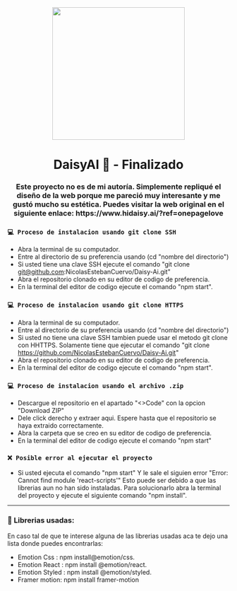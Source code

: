 <div id="Header" align="center">

   <img src="https://media0.giphy.com/media/v1.Y2lkPTc5MGI3NjExaWFrcWdoMHR1MDk0MTV1bXZib3FxaXlwNWViZzRqdnZpeXIzb296YyZlcD12MV9pbnRlcm5hbF9naWZfYnlfaWQmY3Q9Zw/pw2fLKLW3mgw/giphy.gif" width="300">   
   <h1 align="center">DaisyAI 🤖 - Finalizado </h1>
    <h3>Este proyecto no es de mi autoría. Simplemente repliqué el diseño de la web porque me pareció muy interesante y me gustó mucho su estética.
        Puedes visitar la web original en el siguiente enlace: https://www.hidaisy.ai/?ref=onepagelove
    </h3>
</div>

### `💻 Proceso de instalacion usando git clone SSH`

- Abra la terminal de su computador.
- Entre al directorio de su preferencia usando (cd "nombre del directorio")
- Si usted tiene una clave SSH ejecute el comando "git clone git@github.com:NicolasEstebanCuervo/Daisy-Ai.git"
- Abra el repositorio clonado en su editor de codigo de preferencia.
- En la terminal del editor de codigo ejecute el comando "npm start".

### `💻 Proceso de instalacion usando git clone HTTPS`

- Abra la terminal de su computador.
- Entre al directorio de su preferencia usando (cd "nombre del directorio")
- Si usted no tiene una clave SSH tambien puede usar el metodo git clone con HHTTPS. Solamente tiene que ejecutar el comando "git clone https://github.com/NicolasEstebanCuervo/Daisy-Ai.git"
- Abra el repositorio clonado en su editor de codigo de preferencia.
- En la terminal del editor de codigo ejecute el comando "npm start".

### `💻 Proceso de instalacion usando el archivo .zip`

- Descargue el repositorio en el apartado "<>Code" con la opcion "Download ZIP"
- Dele click derecho y extraer aqui. Espere hasta que el repositorio se haya extraido correctamente.
- Abra la carpeta que se creo en su editor de codigo de preferencia.
- En la terminal del editor de codigo ejecute el comando "npm start"

### `❌ Posible error al ejecutar el proyecto`

- Si usted ejecuta el comando "npm start" Y le sale el siguien error "Error: Cannot find module 'react-scripts'" Esto puede ser debido a que las librerias aun no han sido instaladas.
 Para solucionarlo abra la terminal del proyecto y ejecute el siguiente comando "npm install".

---

###  📘 Librerias usadas:
   
En caso tal de que te interese alguna de las librerias usadas aca te dejo una lista donde puedes encontrarlas:

- Emotion Css : npm install@emotion/css.
- Emotion React : npm install @emotion/react.
- Emotion Styled : npm install @emotion/styled.
- Framer motion: npm install framer-motion

